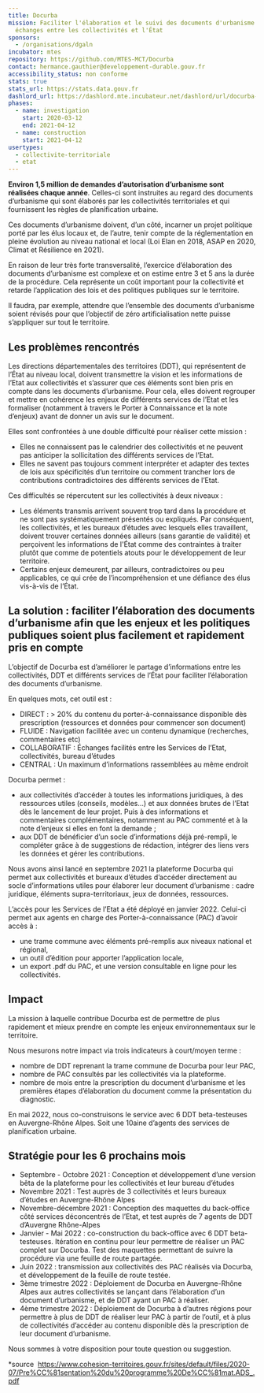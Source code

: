 ```yaml
---
title: Docurba
mission: Faciliter l'élaboration et le suivi des documents d'urbanisme en améliorant les
  échanges entre les collectivités et l'État
sponsors:
  - /organisations/dgaln
incubator: mtes
repository: https://github.com/MTES-MCT/Docurba
contact: hermance.gauthier@developpement-durable.gouv.fr
accessibility_status: non conforme
stats: true
stats_url: https://stats.data.gouv.fr
dashlord_url: https://dashlord.mte.incubateur.net/dashlord/url/docurba-incubateur-net/
phases:
  - name: investigation
    start: 2020-03-12
    end: 2021-04-12
  - name: construction
    start: 2021-04-12
usertypes:
  - collectivite-territoriale
  - etat
---
```

**Environ 1,5 million de demandes d’autorisation d’urbanisme sont réalisées chaque année**. Celles-ci sont instruites au regard des documents d’urbanisme qui sont élaborés par les collectivités territoriales et qui fournissent les règles de planification urbaine.

Ces documents d’urbanisme doivent, d’un côté, incarner un projet politique porté par les élus locaux et, de l’autre, tenir compte de la  réglementation en pleine évolution au niveau national et local (Loi Elan en 2018, ASAP en 2020, Climat et Résilience en 2021). 

En raison de leur très forte transversalité, l’exercice d’élaboration des documents d’urbanisme est complexe et on estime entre 3 et 5 ans la durée de la procédure. Cela représente un coût important pour la collectivité et retarde l’application des lois et des politiques publiques sur le territoire. 

Il faudra, par exemple, attendre que l’ensemble des documents d’urbanisme soient révisés pour que l’objectif de zéro artificialisation nette puisse s’appliquer sur tout le territoire. 

## Les problèmes rencontrés 

Les directions départementales des territoires (DDT), qui représentent de l’État au niveau local, doivent transmettre la vision et les informations de l’Etat aux collectivités et s’assurer que ces éléments sont bien pris en compte dans les documents d’urbanisme. Pour cela, elles doivent regrouper et mettre en cohérence les enjeux de différents services de l’Etat et les formaliser (notamment à travers le Porter à Connaissance et la note d’enjeux) avant de donner un avis sur le document. 

Elles sont confrontées à une double difficulté pour réaliser cette mission : 

* Elles ne connaissent pas le calendrier des collectivités et ne peuvent pas anticiper la sollicitation des différents services de l’Etat. 
* Elles ne savent pas toujours comment interpréter et adapter des textes de lois aux spécificités d’un territoire ou comment trancher lors de contributions contradictoires des différents services de l’Etat. 

Ces difficultés se répercutent sur les collectivités à deux niveaux : 

* Les éléments transmis arrivent souvent trop tard dans la procédure et ne sont pas systématiquement présentés ou expliqués. Par conséquent, les collectivités, et les bureaux d’études avec lesquels elles travaillent, doivent trouver certaines données ailleurs (sans garantie de validité) et perçoivent les informations de l'État comme des contraintes à traiter plutôt que comme de potentiels atouts pour le développement de leur territoire.
* Certains enjeux demeurent, par ailleurs, contradictoires ou peu applicables, ce qui crée de l’incompréhension et une défiance des élus vis-à-vis de l’État.

## La solution : faciliter l’élaboration des documents d’urbanisme afin que les enjeux et les politiques publiques soient plus facilement et rapidement pris en compte

L’objectif de Docurba est d’améliorer le partage d’informations entre les collectivités, DDT et différents services de l’État pour faciliter l’élaboration des documents d’urbanisme.

En quelques mots, cet outil est : 
* DIRECT : > 20% du contenu du porter-à-connaissance disponible dès prescription (ressources et données pour commencer son document)
* FLUIDE : Navigation facilitée avec un contenu dynamique (recherches, commentaires etc)
* COLLABORATIF : Échanges facilités entre les Services de l’Etat, collectivités, bureau d’études
* CENTRAL  : Un maximum d’informations rassemblées au même endroit

Docurba permet :
* aux collectivités d’accéder à toutes les informations juridiques, à des ressources utiles (conseils, modèles...) et aux données brutes de l’Etat dès le lancement de leur projet. Puis à des informations et commentaires complémentaires, notamment au PAC commenté et à la note d’enjeux si elles en font la demande ;
* aux DDT de bénéficier d’un socle d’informations déjà pré-rempli, le compléter grâce à de suggestions de rédaction, intégrer des liens vers les données et gérer les contributions.

Nous avons ainsi lancé en septembre 2021 la plateforme Docurba qui permet aux collectivités et bureaux d’études d’accéder directement au socle d’informations utiles pour élaborer leur document d’urbanisme : cadre juridique, éléments supra-territoriaux, jeux de données, ressources. 

L’accès pour les Services de l’Etat a été déployé en janvier 2022. Celui-ci permet aux agents en charge des Porter-à-connaissance (PAC) d’avoir accès à :
* une trame commune avec éléments pré-remplis aux niveaux national et régional, 
* un outil d’édition pour apporter l’application locale, 
* un export .pdf du PAC, et une version consultable en ligne pour les collectivités. 

## Impact 

La mission à laquelle contribue Docurba est de permettre de plus rapidement et mieux prendre en compte les enjeux environnementaux sur le territoire. 

Nous mesurons notre impact via trois indicateurs à court/moyen terme : 
* nombre de DDT reprenant la trame commune de Docurba pour leur PAC, 
* nombre de PAC consultés par les collectivités via la plateforme.
* nombre de mois entre la prescription du document d’urbanisme et les premières étapes d’élaboration du document comme la présentation du diagnostic. 

En mai 2022, nous co-construisons le service avec 6 DDT beta-testeuses en Auvergne-Rhône Alpes. Soit une 10aine d’agents des services de planification urbaine. 

## Stratégie pour les 6 prochains mois

* Septembre - Octobre 2021 : Conception et développement d’une version bêta de la plateforme pour les collectivités et leur bureau d’études
* Novembre 2021 : Test auprès de 3 collectivités et leurs bureaux d’études en Auvergne-Rhône Alpes 
* Novembre-décembre 2021 : Conception des maquettes du back-office côté services déconcentrés de l’Etat, et test auprès de 7 agents de DDT d’Auvergne Rhône-Alpes
* Janvier - Mai 2022 : co-construction du back-office avec 6 DDT beta-testeuses. Itération en continu pour leur permettre de réaliser un PAC complet sur Docurba. Test des maquettes permettant de suivre la procédure via une feuille de route partagée.
* Juin 2022 : transmission aux collectivités des PAC réalisés via Docurba, et développement de la feuille de route testée. 
* 3ème trimestre 2022 : Déploiement de Docurba en Auvergne-Rhône Alpes aux autres collectivités se lançant dans l’élaboration d’un document d’urbanisme, et de DDT ayant un PAC à réaliser. 
* 4ème trimestre 2022 : Déploiement de Docurba à d’autres régions pour permettre à plus de DDT de réaliser leur PAC à partir de l’outil, et à plus de collectivités d’accéder au contenu disponible dès la prescription de leur document d’urbanisme.

Nous sommes à votre disposition pour toute question ou suggestion. 

\*source  https://www.cohesion-territoires.gouv.fr/sites/default/files/2020-07/Pre%CC%81sentation%20du%20programme%20De%CC%81mat.ADS_.pdf
